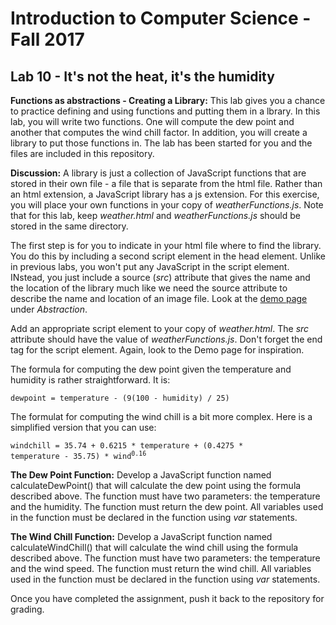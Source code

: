 # Introduction to Computer Science - Fall 2017

## Lab 10 - It's not the heat, it's the humidity

**Functions as abstractions - Creating a Library:** This lab gives you a chance to practice defining and using functions and putting them in a lbrary. In this lab, you will write two functions. One will compute the dew point and another that computes the wind chill factor. In addition, you will create a library to put those functions in. The lab has been started for you and the files are included in this repository.

**Discussion:** A library is just a collection of JavaScript functions that are stored in their own file - a file that is separate from the html file. Rather than an html extension, a JavaScript library has a js extension. For this exercise, you will place your own functions in your copy of _weatherFunctions.js_. Note that for this lab, keep _weather.html_ and _weatherFunctions.js_ should be stored in the same directory.

The first step is for you to indicate in your html file where to find the library. You do this by including a second script element in the head element. Unlike in previous labs, you won't put any JavaScript in the script element. INstead, you just include a source (_src_) attribute that gives the name and the location of the library much like we need the source attribute to describe the name and location of an image file. Look at the [demo page](http://itech190.erickuha.com/) under _Abstraction_.

Add an appropriate script element to your copy of _weather.html_. The _src_ attribute should have the value of _weatherFunctions.js_. Don't forget the end tag for the script element. Again, look to the Demo page for inspiration.

The formula for computing the dew point given the temperature and humidity is rather straightforward. It is:

`dewpoint = temperature - (9(100 - humidity) / 25)`

The formulat for computing the wind chill is a bit more complex. Here is a simplified version that you can use:

<code>windchill = 35.74 + 0.6215 * temperature + (0.4275 * temperature - 35.75) * wind<sup>0.16</sup></code>

**The Dew Point Function:** Develop a JavaScript function named calculateDewPoint() that will calculate the dew point using the formula described above. The function must have two parameters: the temperature and the humidity. The function must return the dew point. All variables used in the function must be declared in the function using _var_ statements.

**The Wind Chill Function:** Develop a JavaScript function named calculateWindChill() that will calculate the wind chill using the formula described above. The function must have two parameters: the temperature and the wind speed. The function must return the wind chill. All variables used in the function must be declared in the function using _var_ statements.

Once you have completed the assignment, push it back to the repository for grading.
